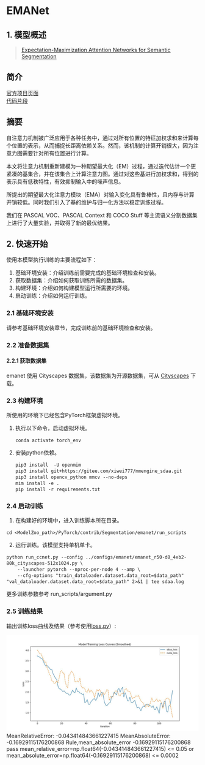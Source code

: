 # EMANet
## 1. 模型概述

> [Expectation-Maximization Attention Networks for Semantic Segmentation](https://arxiv.org/abs/1907.13426)

## 简介

<a href="https://xialipku.github.io/EMANet">官方项目页面</a>  
<a href="https://github.com/open-mmlab/mmsegmentation/blob/v0.17.0/mmseg/models/decode_heads/ema_head.py#L80">代码片段</a>

## 摘要

自注意力机制被广泛应用于各种任务中，通过对所有位置的特征加权求和来计算每个位置的表示，从而捕捉长距离依赖关系。然而，该机制的计算开销很大，因为注意力图需要针对所有位置进行计算。

本文将注意力机制重新建模为一种期望最大化（EM）过程，通过迭代估计一个更紧凑的基集合，并在该集合上计算注意力图。通过对这些基进行加权求和，得到的表示具有低秩特性，有效抑制输入中的噪声信息。

所提出的期望最大化注意力模块（EMA）对输入变化具有鲁棒性，且内存与计算开销较低。同时我们引入了基的维护与归一化方法以稳定训练过程。

我们在 PASCAL VOC、PASCAL Context 和 COCO Stuff 等主流语义分割数据集上进行了大量实验，并取得了新的最优结果。

## 2. 快速开始
使用本模型执行训练的主要流程如下：
1. 基础环境安装：介绍训练前需要完成的基础环境检查和安装。
2. 获取数据集：介绍如何获取训练所需的数据集。
3. 构建环境：介绍如何构建模型运行所需要的环境。
4. 启动训练：介绍如何运行训练。

### 2.1 基础环境安装

请参考基础环境安装章节，完成训练前的基础环境检查和安装。

### 2.2 准备数据集
#### 2.2.1 获取数据集
emanet 使用 Cityscapes 数据集，该数据集为开源数据集，可从 [Cityscapes](https://www.cityscapes-dataset.com) 下载。


### 2.3 构建环境

所使用的环境下已经包含PyTorch框架虚拟环境。
1. 执行以下命令，启动虚拟环境。
    ```
    conda activate torch_env
    ```
2. 安装python依赖。
    ```
    pip3 install  -U openmim 
    pip3 install git+https://gitee.com/xiwei777/mmengine_sdaa.git 
    pip3 install opencv_python mmcv --no-deps
    mim install -e .
    pip install -r requirements.txt

    ```

### 2.4 启动训练

1. 在构建好的环境中，进入训练脚本所在目录。
  ```
  cd <ModelZoo_path>/PyTorch/contrib/Segmentation/emanet/run_scripts
  ```

2. 运行训练。该模型支持单机单卡。
```
python run_ccnet.py --config ../configs/emanet/emanet_r50-d8_4xb2-80k_cityscapes-512x1024.py \
    --launcher pytorch --nproc-per-node 4 --amp \
    --cfg-options "train_dataloader.dataset.data_root=$data_path" "val_dataloader.dataset.data_root=$data_path" 2>&1 | tee sdaa.log
```
更多训练参数参考 run_scripts/argument.py

### 2.5 训练结果
输出训练loss曲线及结果（参考使用[loss.py](./run_scripts/loss.py)）: 

![loss_compare](./run_scripts/loss.jpg)
MeanRelativeError: -0.043414843661227415
MeanAbsoluteError: -0.16929115176200868
Rule,mean_absolute_error -0.16929115176200868
pass mean_relative_error=np.float64(-0.043414843661227415) <= 0.05 or mean_absolute_error=np.float64(-0.16929115176200868) <= 0.0002